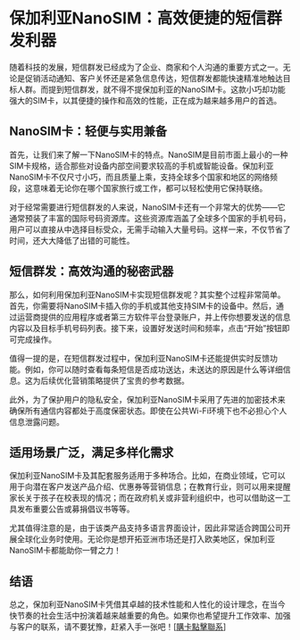 # 保加利亚NanoSIM：高效便捷的短信群发利器

随着科技的发展，短信群发已经成为了企业、商家和个人沟通的重要方式之一。无论是促销活动通知、客户关怀还是紧急信息传达，短信群发都能快速精准地触达目标人群。而提到短信群发，就不得不提保加利亚的NanoSIM卡。这款小巧却功能强大的SIM卡，以其便捷的操作和高效的性能，正在成为越来越多用户的首选。

## NanoSIM卡：轻便与实用兼备

首先，让我们来了解一下NanoSIM卡的特点。NanoSIM是目前市面上最小的一种SIM卡规格，适合那些对设备内部空间要求较高的手机或智能设备。保加利亚NanoSIM卡不仅尺寸小巧，而且质量上乘，支持全球多个国家和地区的网络频段，这意味着无论你在哪个国家旅行或工作，都可以轻松使用它保持联络。

对于经常需要进行短信群发的人来说，NanoSIM卡还有一个非常大的优势——它通常预装了丰富的国际号码资源库。这些资源库涵盖了全球多个国家的手机号码，用户可以直接从中选择目标受众，无需手动输入大量号码。这样一来，不仅节省了时间，还大大降低了出错的可能性。

## 短信群发：高效沟通的秘密武器

那么，如何利用保加利亚NanoSIM卡实现短信群发呢？其实整个过程非常简单。首先，你需要将NanoSIM卡插入你的手机或其他支持SIM卡的设备中。然后，通过运营商提供的应用程序或者第三方软件平台登录账户，并上传你想要发送的信息内容以及目标手机号码列表。接下来，设置好发送时间和频率，点击“开始”按钮即可完成操作。

值得一提的是，在短信群发过程中，保加利亚NanoSIM卡还能提供实时反馈功能。例如，你可以随时查看每条短信是否成功送达，未送达的原因是什么等详细信息。这为后续优化营销策略提供了宝贵的参考数据。

此外，为了保护用户的隐私安全，保加利亚NanoSIM卡采用了先进的加密技术来确保所有通信内容都处于高度保密状态。即使在公共Wi-Fi环境下也不必担心个人信息泄露问题。

## 适用场景广泛，满足多样化需求

保加利亚NanoSIM卡及其配套服务适用于多种场合。比如，在商业领域，它可以用于向潜在客户发送产品介绍、优惠券等营销信息；在教育行业，则可以用来提醒家长关于孩子在校表现的情况；而在政府机关或非营利组织中，也可以借助这一工具发布重要公告或募捐倡议书等等。

尤其值得注意的是，由于该类产品支持多语言界面设计，因此非常适合跨国公司开展全球化业务时使用。无论你是想开拓亚洲市场还是打入欧美地区，保加利亚NanoSIM卡都能助你一臂之力！

## 结语

总之，保加利亚NanoSIM卡凭借其卓越的技术性能和人性化的设计理念，在当今快节奏的社会生活中扮演着越来越重要的角色。如果你也希望提升工作效率、加强与客户的联系，请不要犹豫，赶紧入手一张吧！[[購卡點擊聯系](https://t.me/s/esim1088)]